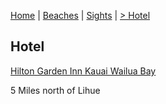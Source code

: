 [Home](README.md) | [Beaches](beaches.md) | [Sights](sites.md)  | [> Hotel](hotel.md) 

## Hotel

[Hilton Garden Inn Kauai Wailua Bay](https://www.google.com/maps/place/Hilton+Garden+Inn+Kauai+Wailua+Bay/@22.0294988,-159.3356866,9067m/data=!3m1!1e3!4m17!1m7!3m6!1s0x7c0704bb259eb047:0xf6321af5a12d378a!2sKauai!8m2!3d22.0964396!4d-159.5261238!16zL20vMGpic24!3m8!1s0x7c06e1cc9982ea4f:0xf81a6eb038d1d7e4!5m2!4m1!1i2!8m2!3d22.0422873!4d-159.3370131!16s%2Fg%2F11cjnjzhkh?hl=en&authuser=0)

5 Miles north of Lihue


